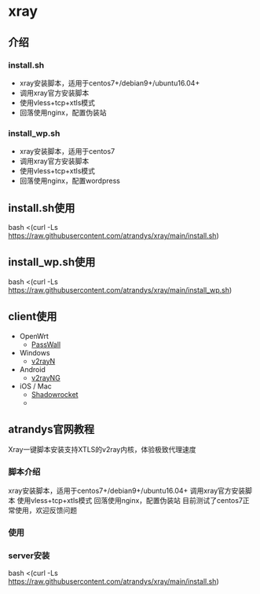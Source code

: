 # xray
## 介绍
### install.sh
- xray安装脚本，适用于centos7+/debian9+/ubuntu16.04+
- 调用xray官方安装脚本
- 使用vless+tcp+xtls模式
- 回落使用nginx，配置伪装站

### install_wp.sh
- xray安装脚本，适用于centos7
- 调用xray官方安装脚本
- 使用vless+tcp+xtls模式
- 回落使用nginx，配置wordpress

## install.sh使用
bash <(curl -Ls https://raw.githubusercontent.com/atrandys/xray/main/install.sh)

## install_wp.sh使用
bash <(curl -Ls https://raw.githubusercontent.com/atrandys/xray/main/install_wp.sh)

## client使用
- OpenWrt
  - [PassWall](https://github.com/xiaorouji/openwrt-passwall)
- Windows
  - [v2rayN](https://github.com/2dust/v2rayN)
- Android
  - [v2rayNG](https://github.com/2dust/v2rayNG)
- iOS / Mac
  - [Shadowrocket](https://apps.apple.com/app/shadowrocket/id932747118)
  - 
## atrandys官网教程
Xray一键脚本安装支持XTLS的v2ray内核，体验极致代理速度
### 脚本介绍
xray安装脚本，适用于centos7+/debian9+/ubuntu16.04+
调用xray官方安装脚本
使用vless+tcp+xtls模式
回落使用nginx，配置伪装站
目前测试了centos7正常使用，欢迎反馈问题
### 使用
### server安装
bash <(curl -Ls https://raw.githubusercontent.com/atrandys/xray/main/install.sh)

